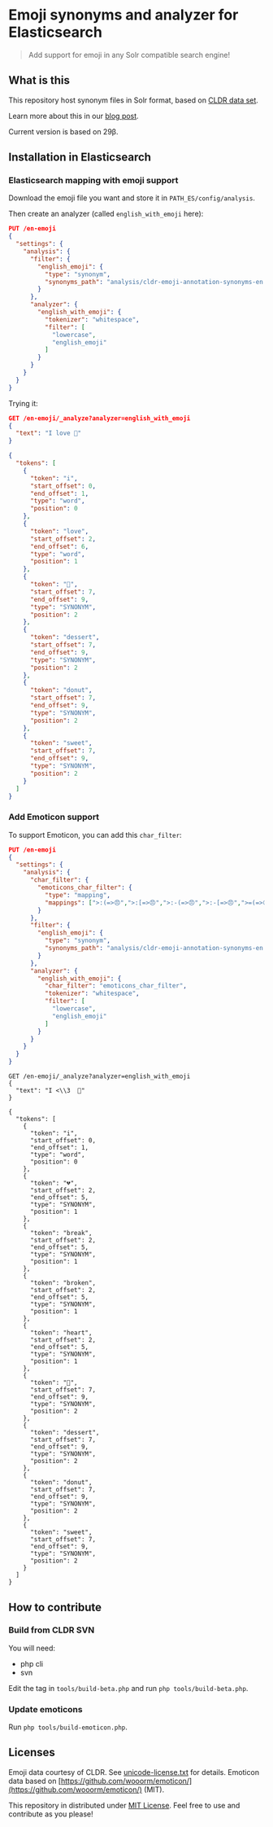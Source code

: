 # Emoji synonyms and analyzer for Elasticsearch
> Add support for emoji in any Solr compatible search engine!

## What is this

This repository host synonym files in Solr format, based on [CLDR data set](http://cldr.unicode.org/).

Learn more about this in our [blog post](TODO).

Current version is based on 29β.

## Installation in Elasticsearch

### Elasticsearch mapping with emoji support

Download the emoji file you want and store it in `PATH_ES/config/analysis`.

Then create an analyzer (called `english_with_emoji` here):

```json
PUT /en-emoji
{
  "settings": {
    "analysis": {
      "filter": {
        "english_emoji": {
          "type": "synonym",
          "synonyms_path": "analysis/cldr-emoji-annotation-synonyms-en.txt" 
        }
      },
      "analyzer": {
        "english_with_emoji": {
          "tokenizer": "whitespace",
          "filter": [
            "lowercase",
            "english_emoji"
          ]
        }
      }
    }
  }
}
```

Trying it:

```json
GET /en-emoji/_analyze?analyzer=english_with_emoji
{
  "text": "I love 🍩"
}

{
  "tokens": [
    {
      "token": "i",
      "start_offset": 0,
      "end_offset": 1,
      "type": "word",
      "position": 0
    },
    {
      "token": "love",
      "start_offset": 2,
      "end_offset": 6,
      "type": "word",
      "position": 1
    },
    {
      "token": "🍩",
      "start_offset": 7,
      "end_offset": 9,
      "type": "SYNONYM",
      "position": 2
    },
    {
      "token": "dessert",
      "start_offset": 7,
      "end_offset": 9,
      "type": "SYNONYM",
      "position": 2
    },
    {
      "token": "donut",
      "start_offset": 7,
      "end_offset": 9,
      "type": "SYNONYM",
      "position": 2
    },
    {
      "token": "sweet",
      "start_offset": 7,
      "end_offset": 9,
      "type": "SYNONYM",
      "position": 2
    }
  ]
}
```

### Add Emoticon support

To support Emoticon, you can add this `char_filter`:

```json
PUT /en-emoji
{
  "settings": {
    "analysis": {
      "char_filter": {
        "emoticons_char_filter": {
          "type": "mapping",
          "mappings": [">:(=>😠",">:[=>😠",">:-(=>😠",">:-[=>😠",">=(=>😠",">=[=>😠",">=-(=>😠",">=-[=>😠",":\")=>😊",":\"]=>😊",":\"D=>😊",":-\")=>😊",":-\"]=>😊",":-\"D=>😊","=\")=>😊","=\"]=>😊","=\"D=>😊","=-\")=>😊","=-\"]=>😊","=-\"D=>😊","<\\\\3=>💔","<\/3=>💔",":\/=>😕",":\\\\=>😕",":-\/=>😕",":-\\\\=>😕","=\/=>😕","=\\\\=>😕","=-\/=>😕","=-\\\\=>😕",":,(=>😢",":,[=>😢",":,|=>😢",":,-(=>😢",":,-[=>😢",":,-|=>😢",":'(=>😢",":'[=>😢",":'|=>😢",":'-(=>😢",":'-[=>😢",":'-|=>😢","=,(=>😢","=,[=>😢","=,|=>😢","=,-(=>😢","=,-[=>😢","=,-|=>😢","='(=>😢","='[=>😢","='|=>😢","='-(=>😢","='-[=>😢","='-|=>😢",":(=>😦",":[=>😦",":-(=>😦",":-[=>😦","=(=>😦","=[=>😦","=-(=>😦","=-[=>😦","<3=>❤️","]:(=>👿","]:[=>👿","]:-(=>👿","]:-[=>👿","]=(=>👿","]=[=>👿","]=-(=>👿","]=-[=>👿","o:)=>😇","o:]=>😇","o:D=>😇","o:-)=>😇","o:-]=>😇","o:-D=>😇","o=)=>😇","o=]=>😇","o=D=>😇","o=-)=>😇","o=-]=>😇","o=-D=>😇","O:)=>😇","O:]=>😇","O:D=>😇","O:-)=>😇","O:-]=>😇","O:-D=>😇","O=)=>😇","O=]=>😇","O=D=>😇","O=-)=>😇","O=-]=>😇","O=-D=>😇","0:)=>😇","0:]=>😇","0:D=>😇","0:-)=>😇","0:-]=>😇","0:-D=>😇","0=)=>😇","0=]=>😇","0=D=>😇","0=-)=>😇","0=-]=>😇","0=-D=>😇",":,)=>😂",":,]=>😂",":,D=>😂",":,-)=>😂",":,-]=>😂",":,-D=>😂",":')=>😂",":']=>😂",":'D=>😂",":'-)=>😂",":'-]=>😂",":'-D=>😂","=,)=>😂","=,]=>😂","=,D=>😂","=,-)=>😂","=,-]=>😂","=,-D=>😂","=')=>😂","=']=>😂","='D=>😂","='-)=>😂","='-]=>😂","='-D=>😂",":*=>😗",":-*=>😗","=*=>😗","=-*=>😗","x)=>😆","x]=>😆","xD=>😆","x-)=>😆","x-]=>😆","x-D=>😆","X)=>😆","X]=>😆","X-)=>😆","X-]=>😆","X-D=>😆",":3=>👨",":-3=>👨","=3=>👨","=-3=>👨",";3=>👨",";-3=>👨","x3=>👨","x-3=>👨","X3=>👨","X-3=>👨",":|=>😐",":-|=>😐","=|=>😐","=-|=>😐",":-=>😶",":o=>😮",":O=>😮",":0=>😮",":-o=>😮",":-O=>😮",":-0=>😮","=o=>😮","=O=>😮","=0=>😮","=-o=>😮","=-O=>😮","=-0=>😮",":@=>😡",":-@=>😡","=@=>😡","=-@=>😡",":D=>😄",":-D=>😄","=D=>😄","=-D=>😄",":)=>😃",":]=>😃",":-)=>😃",":-]=>😃","=)=>😃","=]=>😃","=-)=>😃","=-]=>😃","]:)=>😈","]:]=>😈","]:D=>😈","]:-)=>😈","]:-]=>😈","]:-D=>😈","]=)=>😈","]=]=>😈","]=D=>😈","]=-)=>😈","]=-]=>😈","]=-D=>😈",":,'(=>😭",":,'[=>😭",":,'-(=>😭",":,'-[=>😭",":',(=>😭",":',[=>😭",":',-(=>😭",":',-[=>😭","=,'(=>😭","=,'[=>😭","=,'-(=>😭","=,'-[=>😭","=',(=>😭","=',[=>😭","=',-(=>😭","=',-[=>😭",":p=>😛",":P=>😛",":d=>😛",":-p=>😛",":-P=>😛",":-d=>😛","=p=>😛","=P=>😛","=d=>😛","=-p=>😛","=-P=>😛","=-d=>😛","xP=>😝","x-p=>😝","x-P=>😝","x-d=>😝","Xp=>😝","Xd=>😝","X-p=>😝","X-P=>😝","X-d=>😝",";p=>😜",";P=>😜",";d=>😜",";-p=>😜",";-P=>😜",";-d=>😜","8)=>😎","8]=>😎","8D=>😎","8-)=>😎","8-]=>😎","8-D=>😎","B)=>😎","B]=>😎","B-)=>😎","B-]=>😎","B-D=>😎",",:(=>😓",",:[=>😓",",:-(=>😓",",:-[=>😓",",=(=>😓",",=[=>😓",",=-(=>😓",",=-[=>😓","':(=>😓","':[=>😓","':-(=>😓","':-[=>😓","'=(=>😓","'=[=>😓","'=-(=>😓","'=-[=>😓",",:)=>😅",",:]=>😅",",:D=>😅",",:-)=>😅",",:-]=>😅",",:-D=>😅",",=)=>😅",",=]=>😅",",=D=>😅",",=-)=>😅",",=-]=>😅",",=-D=>😅","':)=>😅","':]=>😅","':D=>😅","':-)=>😅","':-]=>😅","':-D=>😅","'=)=>😅","'=]=>😅","'=D=>😅","'=-)=>😅","'=-]=>😅","'=-D=>😅",":$=>😒",":s=>😒",":z=>😒",":S=>😒",":Z=>😒",":-$=>😒",":-s=>😒",":-z=>😒",":-S=>😒",":-Z=>😒","=$=>😒","=s=>😒","=z=>😒","=S=>😒","=Z=>😒","=-$=>😒","=-s=>😒","=-z=>😒","=-S=>😒","=-Z=>😒",";)=>😉",";]=>😉",";D=>😉",";-)=>😉",";-]=>😉",";-D=>😉"]
        }
      },
      "filter": {
        "english_emoji": {
          "type": "synonym",
          "synonyms_path": "analysis/cldr-emoji-annotation-synonyms-en.txt" 
        }
      },
      "analyzer": {
        "english_with_emoji": {
          "char_filter": "emoticons_char_filter",
          "tokenizer": "whitespace",
          "filter": [
            "lowercase",
            "english_emoji"
          ]
        }
      }
    }
  }
}
```

```
GET /en-emoji/_analyze?analyzer=english_with_emoji
{
  "text": "I <\\3  🍩"
}

{
  "tokens": [
    {
      "token": "i",
      "start_offset": 0,
      "end_offset": 1,
      "type": "word",
      "position": 0
    },
    {
      "token": "💔",
      "start_offset": 2,
      "end_offset": 5,
      "type": "SYNONYM",
      "position": 1
    },
    {
      "token": "break",
      "start_offset": 2,
      "end_offset": 5,
      "type": "SYNONYM",
      "position": 1
    },
    {
      "token": "broken",
      "start_offset": 2,
      "end_offset": 5,
      "type": "SYNONYM",
      "position": 1
    },
    {
      "token": "heart",
      "start_offset": 2,
      "end_offset": 5,
      "type": "SYNONYM",
      "position": 1
    },
    {
      "token": "🍩",
      "start_offset": 7,
      "end_offset": 9,
      "type": "SYNONYM",
      "position": 2
    },
    {
      "token": "dessert",
      "start_offset": 7,
      "end_offset": 9,
      "type": "SYNONYM",
      "position": 2
    },
    {
      "token": "donut",
      "start_offset": 7,
      "end_offset": 9,
      "type": "SYNONYM",
      "position": 2
    },
    {
      "token": "sweet",
      "start_offset": 7,
      "end_offset": 9,
      "type": "SYNONYM",
      "position": 2
    }
  ]
}
```

## How to contribute

### Build from CLDR SVN

You will need:

- php cli
- svn

Edit the tag in `tools/build-beta.php` and run `php tools/build-beta.php`.

### Update emoticons

Run `php tools/build-emoticon.php`.

## Licenses

Emoji data courtesy of CLDR. See [unicode-license.txt](unicode-license.txt) for details.
Emoticon data based on [https://github.com/wooorm/emoticon/](https://github.com/wooorm/emoticon/) (MIT).

This repository in distributed under [MIT License](LICENSE). Feel free to use and contribute as you please!